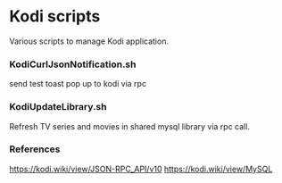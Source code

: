 # Kodi scripts
Various scripts to manage Kodi application.

### KodiCurlJsonNotification.sh
send test toast pop up to kodi via rpc

### KodiUpdateLibrary.sh
Refresh TV series and movies in shared mysql library via rpc call.

### References
https://kodi.wiki/view/JSON-RPC_API/v10
https://kodi.wiki/view/MySQL
